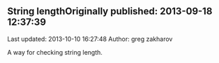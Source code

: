 ## String lengthOriginally published: 2013-09-18 12:37:39 
Last updated: 2013-10-10 16:27:48 
Author: greg zakharov 
 
A way for checking string length.